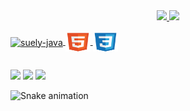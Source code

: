 <div align="center">
<a href="https://github.com/suelybernardino3">
<img height="160em" src="https://github-readme-stats.vercel.app/api?username=suelybernardino3&show_icons=true&theme=midnight-purple&include_all_commits=true&count_private=true"/>
<img height="160em" src="https://github-readme-stats.vercel.app/api/top-langs/?username=suelybernardino3&layout=compact&langs_count=7&theme=midnight-purple"/>
</div>

<div style="display: inline_block"><br>
<img align= "center" alt="suely-java" height="30" width="40" src="https://cdn.jsdelivr.net/gh/devicons/devicon/icons/java/java-original.svg" />
<img align="center" alt="suely-HTML" height="30" width="40" src="https://raw.githubusercontent.com/devicons/devicon/master/icons/html5/html5-original.svg">
<img align="center" alt="suely-CSS" height="30" width="40" src="https://raw.githubusercontent.com/devicons/devicon/master/icons/css3/css3-original.svg">
</div>

</div>

##

<div>
<a href="https://www.instagram.com/suelybernardino/" target="_blank"><img src="https://img.shields.io/badge/-Instagram-%23E4405F?style=for-the-badge&logo=instagram&logoColor=white" target="_blank"></a>
<a href="mailto:suelybernardino@hotmail.com"><img src="https://img.shields.io/badge/-Gmail-%23333?style=for-the-badge&logo=gmail&logoColor=white" target="_blank"></a>
<a href="https://www.linkedin.com/in/suely-bernardino-4b393811a" target="_blank"><img src="https://img.shields.io/badge/-LinkedIn-%230077B5?style=for-the-badge&logo=linkedin&logoColor=white" target="_blank"></a>
  
  ![Snake animation](https://github.com/suelybernardino3/suelybernardino3/blob/output/github-contribution-grid-snake.svg)

</div>
